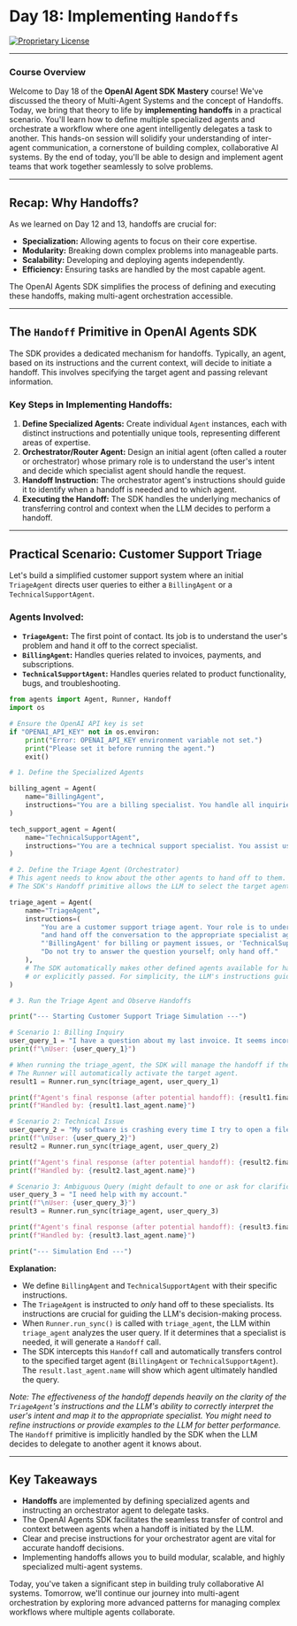 # Day 18: Implementing `Handoffs`

[![Proprietary License](https://img.shields.io/badge/license-proprietary-red.svg)](../LICENSE)

---

### **Course Overview**

Welcome to Day 18 of the **OpenAI Agent SDK Mastery** course! We've discussed the theory of Multi-Agent Systems and the concept of Handoffs. Today, we bring that theory to life by **implementing handoffs** in a practical scenario. You'll learn how to define multiple specialized agents and orchestrate a workflow where one agent intelligently delegates a task to another. This hands-on session will solidify your understanding of inter-agent communication, a cornerstone of building complex, collaborative AI systems. By the end of today, you'll be able to design and implement agent teams that work together seamlessly to solve problems.

---

## Recap: Why Handoffs?

As we learned on Day 12 and 13, handoffs are crucial for:

*   **Specialization:** Allowing agents to focus on their core expertise.
*   **Modularity:** Breaking down complex problems into manageable parts.
*   **Scalability:** Developing and deploying agents independently.
*   **Efficiency:** Ensuring tasks are handled by the most capable agent.

The OpenAI Agents SDK simplifies the process of defining and executing these handoffs, making multi-agent orchestration accessible.

---

## The `Handoff` Primitive in OpenAI Agents SDK

The SDK provides a dedicated mechanism for handoffs. Typically, an agent, based on its instructions and the current context, will decide to initiate a handoff. This involves specifying the target agent and passing relevant information.

### Key Steps in Implementing Handoffs:

1.  **Define Specialized Agents:** Create individual `Agent` instances, each with distinct instructions and potentially unique tools, representing different areas of expertise.
2.  **Orchestrator/Router Agent:** Design an initial agent (often called a router or orchestrator) whose primary role is to understand the user's intent and decide which specialist agent should handle the request.
3.  **Handoff Instruction:** The orchestrator agent's instructions should guide it to identify when a handoff is needed and to which agent.
4.  **Executing the Handoff:** The SDK handles the underlying mechanics of transferring control and context when the LLM decides to perform a handoff.

---

## Practical Scenario: Customer Support Triage

Let's build a simplified customer support system where an initial `TriageAgent` directs user queries to either a `BillingAgent` or a `TechnicalSupportAgent`.

### Agents Involved:

*   **`TriageAgent`:** The first point of contact. Its job is to understand the user's problem and hand it off to the correct specialist.
*   **`BillingAgent`:** Handles queries related to invoices, payments, and subscriptions.
*   **`TechnicalSupportAgent`:** Handles queries related to product functionality, bugs, and troubleshooting.

```python
from agents import Agent, Runner, Handoff
import os

# Ensure the OpenAI API key is set
if "OPENAI_API_KEY" not in os.environ:
    print("Error: OPENAI_API_KEY environment variable not set.")
    print("Please set it before running the agent.")
    exit()

# 1. Define the Specialized Agents

billing_agent = Agent(
    name="BillingAgent",
    instructions="You are a billing specialist. You handle all inquiries related to invoices, payments, and subscriptions. Provide clear and concise answers regarding billing matters."
)

tech_support_agent = Agent(
    name="TechnicalSupportAgent",
    instructions="You are a technical support specialist. You assist users with product functionality, troubleshooting, and bug reports. Provide step-by-step solutions or direct them to relevant documentation."
)

# 2. Define the Triage Agent (Orchestrator)
# This agent needs to know about the other agents to hand off to them.
# The SDK's Handoff primitive allows the LLM to select the target agent.

triage_agent = Agent(
    name="TriageAgent",
    instructions=(
        "You are a customer support triage agent. Your role is to understand the user's problem "
        "and hand off the conversation to the appropriate specialist agent: "
        "'BillingAgent' for billing or payment issues, or 'TechnicalSupportAgent' for product or technical issues. "
        "Do not try to answer the question yourself; only hand off."
    ),
    # The SDK automatically makes other defined agents available for handoff if they are in scope
    # or explicitly passed. For simplicity, the LLM's instructions guide the handoff.
)

# 3. Run the Triage Agent and Observe Handoffs

print("--- Starting Customer Support Triage Simulation ---")

# Scenario 1: Billing Inquiry
user_query_1 = "I have a question about my last invoice. It seems incorrect."
print(f"\nUser: {user_query_1}")

# When running the triage_agent, the SDK will manage the handoff if the LLM decides to do so.
# The Runner will automatically activate the target agent.
result1 = Runner.run_sync(triage_agent, user_query_1)

print(f"Agent's final response (after potential handoff): {result1.final_output}")
print(f"Handled by: {result1.last_agent.name}")

# Scenario 2: Technical Issue
user_query_2 = "My software is crashing every time I try to open a file. Can you help?"
print(f"\nUser: {user_query_2}")
result2 = Runner.run_sync(triage_agent, user_query_2)

print(f"Agent's final response (after potential handoff): {result2.final_output}")
print(f"Handled by: {result2.last_agent.name}")

# Scenario 3: Ambiguous Query (might default to one or ask for clarification)
user_query_3 = "I need help with my account."
print(f"\nUser: {user_query_3}")
result3 = Runner.run_sync(triage_agent, user_query_3)

print(f"Agent's final response (after potential handoff): {result3.final_output}")
print(f"Handled by: {result3.last_agent.name}")

print("--- Simulation End ---")

```

**Explanation:**

*   We define `BillingAgent` and `TechnicalSupportAgent` with their specific instructions.
*   The `TriageAgent` is instructed to *only* hand off to these specialists. Its instructions are crucial for guiding the LLM's decision-making process.
*   When `Runner.run_sync()` is called with `triage_agent`, the LLM within `triage_agent` analyzes the user query. If it determines that a specialist is needed, it will generate a `Handoff` call.
*   The SDK intercepts this `Handoff` call and automatically transfers control to the specified target agent (`BillingAgent` or `TechnicalSupportAgent`). The `result.last_agent.name` will show which agent ultimately handled the query.

*Note: The effectiveness of the handoff depends heavily on the clarity of the `TriageAgent`'s instructions and the LLM's ability to correctly interpret the user's intent and map it to the appropriate specialist. You might need to refine instructions or provide examples to the LLM for better performance.* The `Handoff` primitive is implicitly handled by the SDK when the LLM decides to delegate to another agent it knows about.

---

## Key Takeaways

*   **Handoffs** are implemented by defining specialized agents and instructing an orchestrator agent to delegate tasks.
*   The OpenAI Agents SDK facilitates the seamless transfer of control and context between agents when a handoff is initiated by the LLM.
*   Clear and precise instructions for your orchestrator agent are vital for accurate handoff decisions.
*   Implementing handoffs allows you to build modular, scalable, and highly specialized multi-agent systems.

Today, you've taken a significant step in building truly collaborative AI systems. Tomorrow, we'll continue our journey into multi-agent orchestration by exploring more advanced patterns for managing complex workflows where multiple agents collaborate.